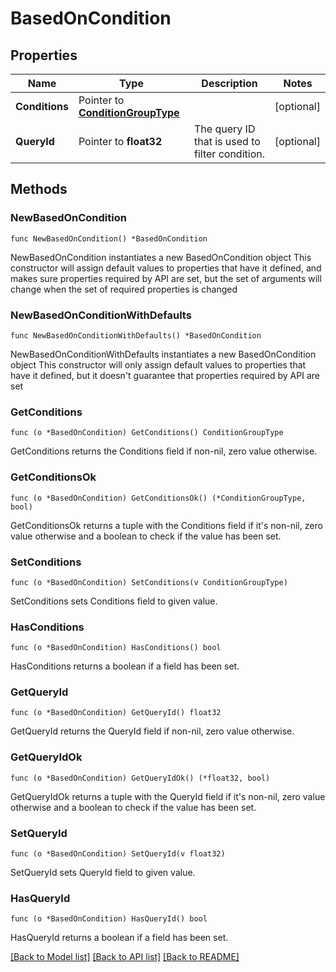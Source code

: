 # BasedOnCondition

## Properties

Name | Type | Description | Notes
------------ | ------------- | ------------- | -------------
**Conditions** | Pointer to [**ConditionGroupType**](ConditionGroupType.md) |  | [optional] 
**QueryId** | Pointer to **float32** | The query ID that is used to filter condition. | [optional] 

## Methods

### NewBasedOnCondition

`func NewBasedOnCondition() *BasedOnCondition`

NewBasedOnCondition instantiates a new BasedOnCondition object
This constructor will assign default values to properties that have it defined,
and makes sure properties required by API are set, but the set of arguments
will change when the set of required properties is changed

### NewBasedOnConditionWithDefaults

`func NewBasedOnConditionWithDefaults() *BasedOnCondition`

NewBasedOnConditionWithDefaults instantiates a new BasedOnCondition object
This constructor will only assign default values to properties that have it defined,
but it doesn't guarantee that properties required by API are set

### GetConditions

`func (o *BasedOnCondition) GetConditions() ConditionGroupType`

GetConditions returns the Conditions field if non-nil, zero value otherwise.

### GetConditionsOk

`func (o *BasedOnCondition) GetConditionsOk() (*ConditionGroupType, bool)`

GetConditionsOk returns a tuple with the Conditions field if it's non-nil, zero value otherwise
and a boolean to check if the value has been set.

### SetConditions

`func (o *BasedOnCondition) SetConditions(v ConditionGroupType)`

SetConditions sets Conditions field to given value.

### HasConditions

`func (o *BasedOnCondition) HasConditions() bool`

HasConditions returns a boolean if a field has been set.

### GetQueryId

`func (o *BasedOnCondition) GetQueryId() float32`

GetQueryId returns the QueryId field if non-nil, zero value otherwise.

### GetQueryIdOk

`func (o *BasedOnCondition) GetQueryIdOk() (*float32, bool)`

GetQueryIdOk returns a tuple with the QueryId field if it's non-nil, zero value otherwise
and a boolean to check if the value has been set.

### SetQueryId

`func (o *BasedOnCondition) SetQueryId(v float32)`

SetQueryId sets QueryId field to given value.

### HasQueryId

`func (o *BasedOnCondition) HasQueryId() bool`

HasQueryId returns a boolean if a field has been set.


[[Back to Model list]](../README.md#documentation-for-models) [[Back to API list]](../README.md#documentation-for-api-endpoints) [[Back to README]](../README.md)


